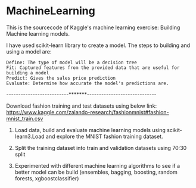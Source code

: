 # MachineLearning
This is the sourcecode of Kaggle's machine learning exercise: Building Machine learning models.

I have used scikit-learn library to create a model.
The steps to building and using a model are:

    Define: The type of model will be a decision tree
    Fit: Captured features from the provided data that are useful for building a model
    Predict: Gives the sales price prediction
    Evaluate: Determine how accurate the model's predictions are.

--------------------------*******-----------------------------

Download fashion training and test datasets using below link: 
https://www.kaggle.com/zalando-research/fashionmnist#fashion-mnist_train.csv

1. Load data, build and evaluate machine learning models using scikit-learn3.Load and explore the MNIST fashion training dataset.

2. Split the training dataset into train and validation datasets using 70:30 split

3. Experimented with different machine learning algorithms to see if a better model can be build (ensembles, bagging, boosting, random forests, xgboostclassifier) 
